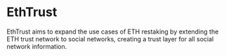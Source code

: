 # EthTrust
EthTrust aims to expand the use cases of ETH restaking by extending the ETH trust network to social networks, creating a trust layer for all social network information.
